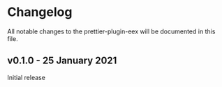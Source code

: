 # Changelog

All notable changes to the prettier-plugin-eex will be documented in this file.

## v0.1.0 - 25 January 2021

Initial release
